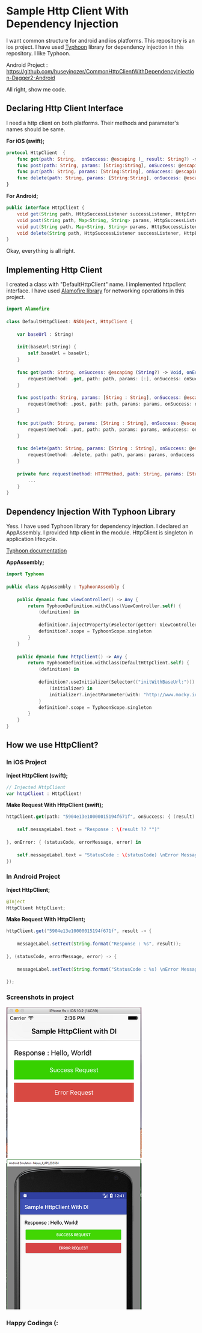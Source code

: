 # Sample Http Client With Dependency Injection

I want common structure for android and ios platforms.
This repository is an ios project.
I have used [Typhoon](https://github.com/appsquickly/Typhoon) library for dependency injection in this repository.
I like Typhoon.

Android Project : https://github.com/huseyinozer/CommonHttpClientWithDependencyInjection-Dagger2-Android

All right, show me code.

## Declaring Http Client Interface

I need a http client on both platforms. Their methods and parameter's names should be same.

**For iOS (swift);**
```swift
protocol HttpClient  {
    func get(path: String,  onSuccess: @escaping (_ result: String?) -> Void, onError: @escaping (_ statusCode: Int, _ message: String?, _ error: Error) -> Void) -> Void
    func post(path: String, params: [String:String], onSuccess: @escaping (_ result: String?) -> Void, onError: @escaping (_ statusCode: Int, _ message: String?, _ error: Error) -> Void) -> Void
    func put(path: String, params: [String:String], onSuccess: @escaping (_ result: String?) -> Void, onError: @escaping (_ statusCode: Int, _ message: String?, _ error: Error) -> Void) -> Void
    func delete(path: String, params: [String:String], onSuccess: @escaping (_ result: String?) -> Void, onError: @escaping (_ statusCode: Int, _ message: String?, _ error: Error) -> Void) -> Void
}
```

**For Android;**
```java
public interface HttpClient {
    void get(String path, HttpSuccessListener successListener, HttpErrorListener errorListener);
    void post(String path, Map<String, String> params, HttpSuccessListener successListener, HttpErrorListener errorListener);
    void put(String path, Map<String, String> params, HttpSuccessListener successListener, HttpErrorListener errorListener);
    void delete(String path, HttpSuccessListener successListener, HttpErrorListener errorListener);
}
```

Okay, everything is all right.

## Implementing Http Client

I created a class with "DefaultHttpClient" name. I implemented httpclient interface.
I have used [Alamofire library](https://github.com/Alamofire/Alamofire) for networking operations in this project.

```swift
import Alamofire

class DefaultHttpClient: NSObject, HttpClient {

    var baseUrl : String!

    init(baseUrl:String) {
        self.baseUrl = baseUrl;
    }

    func get(path: String, onSuccess: @escaping (String?) -> Void, onError: @escaping (Int, String?, Error) -> Void) {
        request(method: .get, path: path, params: [:], onSuccess: onSuccess, onError: onError)
    }

    func post(path: String, params: [String : String], onSuccess: @escaping (String?) -> Void, onError: @escaping (Int, String?, Error) -> Void) {
        request(method: .post, path: path, params: params, onSuccess: onSuccess, onError: onError)
    }

    func put(path: String, params: [String : String], onSuccess: @escaping (String?) -> Void, onError: @escaping (Int, String?, Error) -> Void) {
        request(method: .put, path: path, params: params, onSuccess: onSuccess, onError: onError)
    }

    func delete(path: String, params: [String : String], onSuccess: @escaping (String?) -> Void, onError: @escaping (Int, String?, Error) -> Void) {
        request(method: .delete, path: path, params: params, onSuccess: onSuccess, onError: onError)
    }

    private func request(method: HTTPMethod, path: String, params: [String : String], onSuccess: @escaping (String?) -> Void, onError: @escaping (Int, String?, Error) -> Void) {
        ...
    }
}

```

## Dependency Injection With Typhoon Library

Yess. I have used Typhoon library for dependency injection. I declared an AppAssembly. I provided http client in the module.
HttpClient is singleton in application lifecycle.

[Typhoon documentation](https://github.com/appsquickly/Typhoon/wiki/Swift-Quick-Start)

**AppAssembly;**

```swift
import Typhoon

public class AppAssembly : TyphoonAssembly {

    public dynamic func viewController() -> Any {
        return TyphoonDefinition.withClass(ViewController.self) {
            (definition) in

            definition?.injectProperty(#selector(getter: ViewController.httpClient), with: self.httpClient())
            definition?.scope = TyphoonScope.singleton
        }
    }

    public dynamic func httpClient() -> Any {
        return TyphoonDefinition.withClass(DefaultHttpClient.self) {
            (definition) in

            definition?.useInitializer(Selector(("initWithBaseUrl:"))) {
                (initializer) in
                initializer?.injectParameter(with: "http://www.mocky.io/v2/")
            }
            definition?.scope = TyphoonScope.singleton
        }
    }
}

```

## How we use HttpClient?

### In iOS Project

**Inject HttpClient (swift);**

```swift
// Injected HttpClient
var httpClient : HttpClient!
```

**Make Request With HttpClient (swift);**

```swift
httpClient.get(path: "5904e13e10000015194f671f", onSuccess: { (result) in

    self.messageLabel.text = "Response : \(result ?? "")"

}, onError: { (statusCode, errorMessage, error) in

    self.messageLabel.text = "StatusCode : \(statusCode) \nError Message : \(errorMessage ?? "")"
})
```

### In Android Project

**Inject HttpClient;**

```java
@Inject
HttpClient httpClient;
```

**Make Request With HttpClient;**

```java
httpClient.get("5904e13e10000015194f671f", result -> {

    messageLabel.setText(String.format("Response : %s", result));

}, (statusCode, errorMessage, error) -> {

    messageLabel.setText(String.format("StatusCode : %s) \nError Message : %s", statusCode, errorMessage));

});
```

### Screenshots in project

![alt text](ios.png "iOs Project") ![alt text](android.png "Android Project")

### Happy Codings (:
